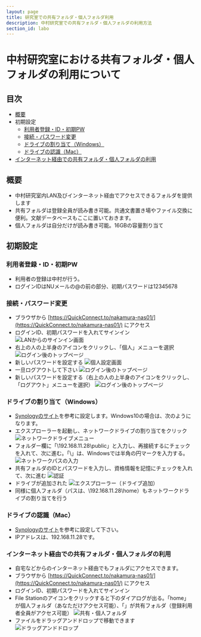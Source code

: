 ```yaml
---
layout: page
title: 研究室での共有フォルダ・個人フォルダ利用
description: 中村研究室での共有フォルダ・個人フォルダの利用方法
section_id: labo
---
```


# 中村研究室における共有フォルダ・個人フォルダの利用について

## 目次
* [概要](#概要)
* 初期設定
    * [利用者登録・ID・初期PW](#利用者登録・ID・初期PW)
    * [接続・パスワード変更](#接続・パスワード変更)
    * [ドライブの割り当て（Windows）](#ドライブの割り当て)
    * [ドライブの認識（Mac）](#ドライブの認識)
* [インターネット経由での共有フォルダ・個人フォルダの利用](#インターネット経由での共有フォルダ・個人フォルダの利用)

<a name="概要"></a>
## 概要
* 中村研究室内LAN及びインターネット経由でアクセスできるフォルダを提供します
* 共有フォルダは登録全員が読み書き可能。共通文書置き場やファイル交換に便利。文献データベースもここに置いておきます。
* 個人フォルダは自分だけが読み書き可能。16GBの容量割り当て

<a name="初期設定"></a>
## 初期設定

<a name="利用者登録・ID・初期PW"></a>
### 利用者登録・ID・初期PW
* 利用者の登録は中村が行う。
* ログインIDはNUメールの@の前の部分、初期パスワードは12345678

<a name="接続・パスワード変更"></a>
### 接続・パスワード変更
* ブラウザから [https://QuickConnect.to/nakamura-nas01/](https://QuickConnect.to/nakamura-nas01/) にアクセス
* ログインID、初期パスワードを入れてサインイン
![LANからのサインイン画面]({{site.baseurl}}/images/20170120nas-signin.png)
* 右上の人の上半身のアイコンをクリックし、「個人」メニューを選択
![ログイン後のトップページ]({{site.baseurl}}/images/20170120option-menu.png)
* 新しいパスワードを設定する
![個人設定画面]({{site.baseurl}}/images/20171020personal-settings.png)
* 一旦ログアウトして下さい
![ログイン後のトップページ]({{site.baseurl}}/images/20170120option-menu.png)
* 新しいパスワードを設定する（右上の人の上半身のアイコンをクリックし、「ログアウト」メニューを選択）
![ログイン後のトップページ]({{site.baseurl}}/images/20170120option-menu.png)

<a name="ドライブの割り当て"></a>
### ドライブの割り当て（Windows）
* [Synologyのサイト](https://www.synology.com/ja-jp/knowledgebase/DSM/help/DSM/Tutorial/store_with_windows)を参考に設定します。Windows10の場合は、次のようになります。
* エクスプローラーを起動し、ネットワークドライブの割り当てをクリック
![ネットワークドライブメニュー]({{site.baseurl}}/images/network-drive-menu.png)
* フォルダー欄に「\\192.168.11.28\public」と入力し、再接続するにチェックを入れて、次に進む。「\」は、Windowsでは半角の円マークを入力する。
![ネットワークパスの入力]({{site.baseurl}}/images/assign-network-drive.png)
* 共有フォルダのIDとパスワードを入力し、資格情報を記憶にチェックを入れて、次に進む
![認証]({{site.baseurl}}/images/nas-authentication.png)
* ドライブが追加された
![エクスプローラー（ドライブ追加）]({{site.baseurl}}/images/public-drive-added.png)
* 同様に個人フォルダ（パスは、\\192.168.11.28\home）もネットワークドライブの割り当てを行う

<a name="ドライブの認識"></a>
### ドライブの認識（Mac）
* [Synologyのサイト](https://www.synology.com/ja-jp/knowledgebase/DSM/help/DSM/Tutorial/store_with_mac)を参考に設定して下さい。
* IPアドレスは、192.168.11.28です。

<a name="インターネット経由での共有フォルダ・個人フォルダの利用"></a>
### インターネット経由での共有フォルダ・個人フォルダの利用
* 自宅などからのインターネット経由でもフォルダにアクセスできます。
* ブラウザから [https://QuickConnect.to/nakamura-nas01/](https://QuickConnect.to/nakamura-nas01/) にアクセス
* ログインID、初期パスワードを入れてサインイン
* File Stationのアイコンをクリックすると下のダイアログが出る。「home」が個人フォルダ（あなただけアクセス可能）、「」が共有フォルダ（登録利用者全員がアクセス可能）
![共有・個人フォルダ]({{site.baseurl}}/images/20170120file-station.png)
* ファイルをドラッグアンドドロップで移動できます
![ドラッグアンドドロップ]({{site.baseurl}}/images/20170120drag-and-drop.png)
